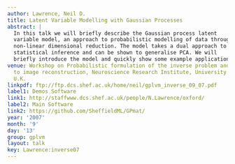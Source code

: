 ```yaml
---
author: Lawrence, Neil D.
title: Latent Variable Modelling with Gaussian Processes
abstract: |
  In this talk we will briefly describe the Gaussian process latent
  variable model, an approach to probabilistic modelling of data through
  non-linear dimensional reduction. The model takes a dual approach to
  statistical inference and can be shown to generalise PCA. We will
  briefly introduce the model and quickly show some example applications.
venue: Workshop on Probabilistic formulation of the inverse problem and application
  to image reconstruction, Neuroscience Research Institute, University of Manchester,
  U.K.
linkpdf: ftp://ftp.dcs.shef.ac.uk/home/neil/gplvm_inverse_09_07.pdf
label1: Demos Software
link1: http://staffwww.dcs.shef.ac.uk/people/N.Lawrence/oxford/
label2: Main Software
link2: https://github.com/SheffieldML/GPmat/
year: '2007'
month: '9'
day: '13'
group: gplvm
layout: talk
key: Lawrence:inverse07
---
```

